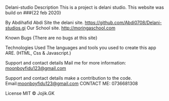 Delani-studio
Description
This is a project is delani studio.
This website was build on
###{22 feb 2020}

By Abdihafid Abdi
Site
the delani site. https://github.com/Abdi0708/Delani-studios.gi
Our School site. http://moringaschool.com

Known Bugs
{There are no bugs at this site}

Technologies Used
The languages and tools you used to create this app ARE.
(HTML, Css & Javascript.)

Support and contact details
Mail me for more information: moonboyfidu123@gmail.com

Support and contact details make a contribution to the code.
Email:moonboyfidu123@gmail.com
CONTACT ME: 0736681308

License
MIT © Jojik.GK

